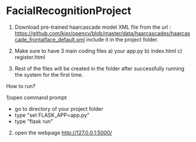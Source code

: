 # FacialRecognitionProject

1) Download pre-trained haarcascade model XML file from the url : https://github.com/kipr/opencv/blob/master/data/haarcascades/haarcascade_frontalface_default.xml
   include it in the project folder.

2) Make sure to have 3 main coding files
    a) your app.py
    b) index.html
    c) register.html

3) Rest of the files will be created in the folder after successfully running the system for the first time.


How to run?

1)open command prompt
- go to directory of your project folder
- type "set FLASK_APP=app.py"
- type "flask run"

2) open the webpage 
   http://127.0.0.1:5000/
